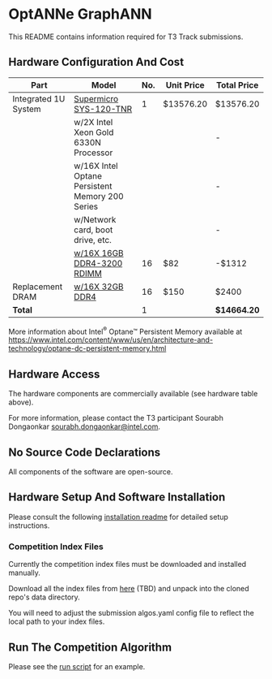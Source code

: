 # OptANNe GraphANN
  
This README contains information required for T3 Track submissions.

## Hardware Configuration And Cost

|Part                    |Model                                                    |No. |Unit Price                                       |  Total Price|
|------------------------|---------------------------------------------------------|----|-------------------------------------------------|  -----------|
|Integrated 1U System    |[Supermicro SYS-120-TNR](cost/BIGANN_system_invoce.pdf)  |   1|                                        $13576.20|    $13576.20|
|                        |w/2X Intel Xeon Gold 6330N Processor                     |    |                                                 |            -|
|                        |w/16X Intel Optane Persistent Memory 200 Series          |    |                                                 |            -|
|                        |w/Network card, boot drive, etc.                         |    |                                                 |            -|
|                        |[w/16X 16GB DDR4-3200 RDIMM](cost/DRAM16.pdf)            |  16|                                              $82|       -$1312|
|Replacement DRAM        |[w/16X 32GB DDR4](cost/DRAM32.pdf)                       |  16|                                             $150|        $2400|
|**Total**               |                                                         |   1|                                                 |**$14664.20**|

More information about Intel<sup>&reg;</sup> Optane&trade; Persistent Memory available at<br>
https://www.intel.com/content/www/us/en/architecture-and-technology/optane-dc-persistent-memory.html

## Hardware Access

The hardware components are commercially available (see hardware table above).

For more information, please contact the T3 participant Sourabh Dongaonkar sourabh.dongaonkar@intel.com.

## No Source Code Declarations

All components of the software are open-source.

## Hardware Setup And Software Installation

Please consult the following [installation readme]("INSTALLATION.md") for detailed setup instructions.

### Competition Index Files

Currently the competition index files must be downloaded and installed manually.

Download all the index files from [here](tbd) (TBD) and unpack into the cloned repo's data directory.

You will need to adjust the submission algos.yaml config file to reflect the local path to your index files.

## Run The Competition Algorithm

Please see the [run script](run.sh) for an example.
